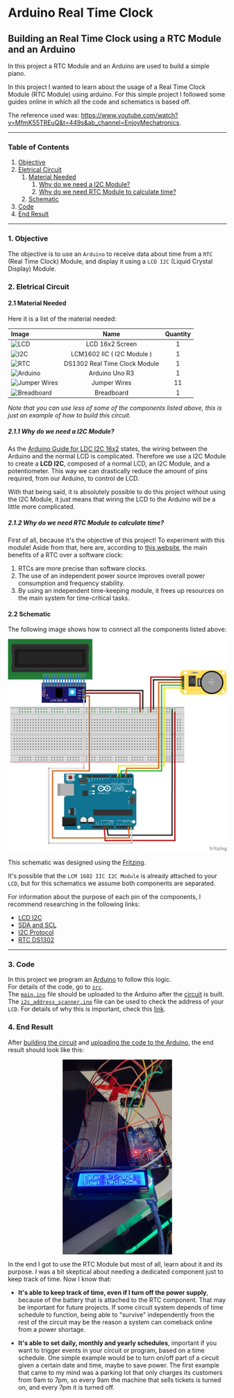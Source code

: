 # Arduino Real Time Clock
## Building an Real Time Clock using a RTC Module and an Arduino

In this project a RTC Module and an Arduino are used to build a simple piano. 

In this project I wanted to learn about the usage of a Real Time Clock Module (RTC Module) using arduino. For this simple project I followed some guides online in which all the code and schematics is based off.

The reference used was: https://www.youtube.com/watch?v=MfmK55TREuQ&t=449s&ab_channel=EnjoyMechatronics.
<hr>

### Table of Contents

1. [Objective](#1-objective)
2. [Eletrical Circuit](#2-eletrical-circuit)
   1. [Material Needed](#21-material-needed)
        1. [Why do we need a I2C Module?](#211-why-do-we-need-a-i2c-module)
        2. [Why do we need RTC Module to calculate time?](#212-why-do-we-need-rtc-module-to-calculate-time)
   2. [Schematic](#22-schematic)
3. [Code](#3-code)
4. [End Result](#4-end-result)

<hr>

### 1. Objective

The objective is to use an `Arduino` to receive data about time from a `RTC` (Real Time Clock) Module, and display it using a `LCD I2C` (Liquid Crystal Display) Module.

### 2. Eletrical Circuit

#### 2.1 Material Needed

Here it is a list of the material needed:

| Image | Name | Quantity |
| :- | :-: | :-: |
| <img title="LCD" alt="LCD" src="https://external-content.duckduckgo.com/iu/?u=https%3A%2F%2Fomatompower.com%2Fwp-content%2Fuploads%2F2018%2F06%2Flcd-with-i2c-front-side-123.jpg&f=1&nofb=1&ipt=806c9f31cc45a3c71f0ef5f1cbb0cbbaf6a4c160a449efc234b750e51589e941&ipo=images" height=150 width=150> | LCD 16x2 Screen | 1
| <img title="I2C" alt="I2C" src="https://external-content.duckduckgo.com/iu/?u=https%3A%2F%2Fstatic.cytron.io%2Fimage%2Fcache%2Fcatalog%2Fproducts%2FI2C-LCD-MOD%2FI2C-LCD-MOD%2520(4)-800x800.jpg&f=1&nofb=1&ipt=3a47551444430228458e8b5626d1a78ff682685901164d27b72543bb5ced1902&ipo=images" height=150 width=150> | LCM1602 IIC ( I2C Module ) | 1
| <img title="RTC" alt="RTC" src="https://robu.in/wp-content/uploads/2019/05/DS1302-RTC-Real-Time-Clock-Module-with-Battery-2.jpg" height=150 width=150> | DS1302 Real Time Clock Module | 1
| <img title="Arduino" alt="Arduino" src="https://external-content.duckduckgo.com/iu/?u=https%3A%2F%2Fcdn.shopify.com%2Fs%2Ffiles%2F1%2F0615%2F2193%2Fproducts%2FArduino_Board_1600x.jpg%3Fv%3D1596129999&f=1&nofb=1&ipt=9fedae49e8553d96cd497922ab5646cd83243a2de830edd23dd8d0a0433c02fb&ipo=images" height=150 width=150> | Arduino Uno R3 | 1
| <img title="Jumper Wires" alt="Jumper Wires" src="https://external-content.duckduckgo.com/iu/?u=https%3A%2F%2Fcdn.littlebird.com.au%2Fimages%2Ffiles%2F000%2F055%2F417%2Flarge%2FSF-PRT-11026.jpg%3F1535764619&f=1&nofb=1&ipt=306dca85061e4a7bb0a6ea38eafd1e0886bf240b9728e60ed7067ccd1b099d84&ipo=images" height=150 width=150> | Jumper Wires | 11
| <img title="Breadboard" alt="Breadboard" src="https://external-content.duckduckgo.com/iu/?u=https%3A%2F%2Fcdn.littlebird.com.au%2Fimages%2Ffiles%2F000%2F094%2F126%2Flarge%2FPL-351.jpg%3F1535765128&f=1&nofb=1&ipt=38bb0fd0e676d864bd6b54f8d05fb2c289079dc2186062506f216984e948fe47&ipo=images" height=150 width=150> | Breadboard | 1

_Note that you can use less of some of the components listed above, this is just an example of how to build this circuit._

##### __2.1.1 Why do we need a I2C Module?__

As the [Arduino Guide for LDC I2C 16x2](https://arduinogetstarted.com/tutorials/arduino-lcd-i2c) states, the wiring between the Arduino and the normal LCD is complicated. Therefore we use a I2C Module  to create a __LCD I2C__, composed of a normal LCD, an I2C Module, and a potentiometer. This way we can drastically reduce the amount of pins required, from our Arduino, to control de LCD.

With that being said, it is absolutely possible to do this project without using the I2C Module, it just means that wiring the LCD to the Arduino will be a little more complicated.

##### __2.1.2 Why do we need RTC Module to calculate time?__

First of all, because it's the objective of this project! To experiment with this module! Aside from that, here are, according to [this website](https://history-computer.com/real-time-clock/), the main benefits of a RTC over a software clock:

1. RTCs are more precise than software clocks.
2. The use of an independent power source improves overall power consumption and frequency stability.
3. By using an independent time-keeping module, it frees up resources on the main system for time-critical tasks.

#### 2.2 Schematic

The following image shows how to connect all the components listed above:

![circuit](./schematics/circuit.png)

This schematic was designed using the [Fritzing](https://fritzing.org/download/).

It's possible that the `LCM 1602 IIC I2C Module` is already attached to your `LCD`, but for this schematics we assume both components are separated.
<br>

For information about the purpose of each pin of the components, I recommend researching in the following links:

* [LCD I2C](https://arduinogetstarted.com/tutorials/arduino-lcd-i2c)
* [SDA and SCL](https://www.circuitbasics.com/basics-of-the-i2c-communication-protocol/)
* [I2C Protocol](https://www.robot-electronics.co.uk/i2c-tutorial#:~:text=SCL%20is%20the%20clock%20line,the%20ground%20or%200%20volts.)
* [RTC DS1302](https://medium.com/@rahuljain13101999/using-ds1302-rtc-module-with-arduino-fdfbcd7a8f13#:~:text=Only%20two%20pins%20(CLK%20and%20DAT)%20are%20required%20for%20interfacing%20with%20Arduino%20other%20than%20VCC%20and%20GND.%20CLK%20and%20DAT%20pins%20are%20actually%20the%20required%20SCL%20and%20SDA%20pins%20for%20the%20I2C%20communication%2C%20while%20RST%20is%20the%20reset%20pin%20(optional).)

<hr>

### 3. Code

In this project we program an [Arduino](https://www.arduino.cc/en/software) to follow this logic. 
<br>
For details of the code, go to [`src`](./src/). 
<br>
The [`main.ino`](./src/main/main.ino) file should be uploaded to the Arduino after the [circuit](#22-schematic) is built.
<br>
The [`i2c_address_scanner.ino`](./src/i2c_address_scanner/i2c_address_scanner.ino) file can be used to check the address of your `LCD`. For details of why this is important, check this [link](https://lastminuteengineers.com/i2c-lcd-arduino-tutorial/#:~:text=pin%20labeled%20%E2%80%98LED%E2%80%99.-,I2C%20Address%20of%20LCD,-If%20you%20have).

### 4. End Result

After [building the circuit](#2-eletrical-circuit) and [uploading the code to the Arduino](#3-code), the end result should look like this:

<img src="./schematics/circuit.jpeg" alt="End Result" title="End Result" style="display: block;
  margin-left: auto;
  margin-right: auto;
  width: 50%;">

In the end I got to use the RTC Module but most of all, learn about it and its purpose. I was a bit skeptical about needing a dedicated component just to keep track of time. Now I know that:

* __It's able to keep track of time, even if I turn off the power supply__, because of the battery that is attached to the RTC component. That may be important for future projects. If some circuit system depends of time schedule to function, being able to "survive" independently from the rest of the circuit may be the reason a system can comeback online from a power shortage.

* __It's able to set daily, monthly and yearly schedules__, important if you want to trigger events in your circuit or program, based on a time schedule. One simple example would be to turn on/off part of a circuit given a certain date and time, maybe to save power. The first example that came to my mind was a parking lot that only charges its customers from 9am to 7pm, so every 9am the machine that sells tickets is turned on, and every 7pm it is turned off.